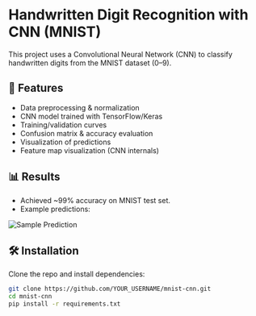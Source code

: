 # Handwritten Digit Recognition with CNN (MNIST)

This project uses a Convolutional Neural Network (CNN) to classify handwritten digits from the MNIST dataset (0–9).

## 🚀 Features
- Data preprocessing & normalization
- CNN model trained with TensorFlow/Keras
- Training/validation curves
- Confusion matrix & accuracy evaluation
- Visualization of predictions
- Feature map visualization (CNN internals)

## 📊 Results
- Achieved ~99% accuracy on MNIST test set.
- Example predictions:

![Sample Prediction](images/sample_output.png)

## 🛠 Installation
Clone the repo and install dependencies:

```bash
git clone https://github.com/YOUR_USERNAME/mnist-cnn.git
cd mnist-cnn
pip install -r requirements.txt
